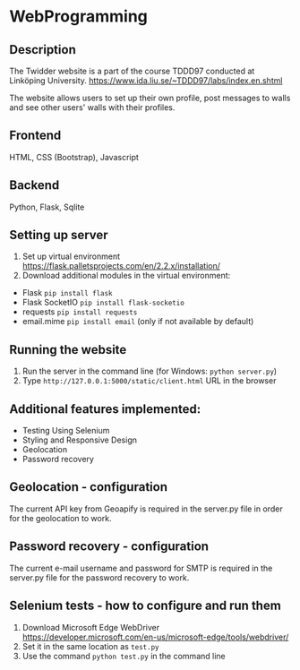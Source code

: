 # WebProgramming

## Description
The Twidder website is a part of the course TDDD97 conducted at Linköping University. https://www.ida.liu.se/~TDDD97/labs/index.en.shtml

The website allows users to set up their own profile, post messages to walls and see other users' walls with their profiles.

## Frontend
HTML, CSS (Bootstrap), Javascript

## Backend
Python, Flask, Sqlite

## Setting up server
1. Set up virtual environment https://flask.palletsprojects.com/en/2.2.x/installation/
2. Download additional modules in the virtual environment:
- Flask `pip install flask`
- Flask SocketIO `pip install flask-socketio`
- requests `pip install requests`
- email.mime `pip install email` (only if not available by default)

## Running the website
1. Run the server in the command line (for Windows: `python server.py`)
2. Type `http://127.0.0.1:5000/static/client.html` URL in the browser

## Additional features implemented:
+ Testing Using Selenium
+ Styling and Responsive Design
+ Geolocation
+ Password recovery

## Geolocation - configuration
The current API key from Geoapify is required in the server.py file in order for the geolocation to work.

## Password recovery - configuration
The current e-mail username and password for SMTP is required in the server.py file for the password recovery to work.

## Selenium tests - how to configure and run them
1. Download Microsoft Edge WebDriver https://developer.microsoft.com/en-us/microsoft-edge/tools/webdriver/
2. Set it in the same location as `test.py`
3. Use the command `python test.py` in the command line
